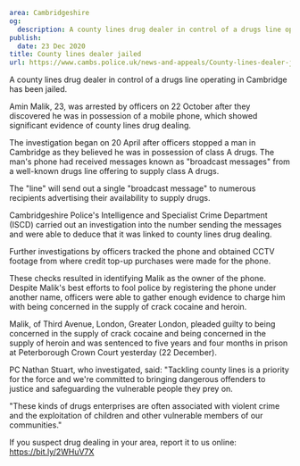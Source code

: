 ```yaml
area: Cambridgeshire
og:
  description: A county lines drug dealer in control of a drugs line operating in Cambridge has been jailed.
publish:
  date: 23 Dec 2020
title: County lines dealer jailed
url: https://www.cambs.police.uk/news-and-appeals/County-lines-dealer-jailed
```

A county lines drug dealer in control of a drugs line operating in Cambridge has been jailed.

Amin Malik, 23, was arrested by officers on 22 October after they discovered he was in possession of a mobile phone, which showed significant evidence of county lines drug dealing.

The investigation began on 20 April after officers stopped a man in Cambridge as they believed he was in possession of class A drugs. The man's phone had received messages known as "broadcast messages" from a well-known drugs line offering to supply class A drugs.

The "line" will send out a single "broadcast message" to numerous recipients advertising their availability to supply drugs.

Cambridgeshire Police's Intelligence and Specialist Crime Department (ISCD) carried out an investigation into the number sending the messages and were able to deduce that it was linked to county lines drug dealing.

Further investigations by officers tracked the phone and obtained CCTV footage from where credit top-up purchases were made for the phone.

These checks resulted in identifying Malik as the owner of the phone. Despite Malik's best efforts to fool police by registering the phone under another name, officers were able to gather enough evidence to charge him with being concerned in the supply of crack cocaine and heroin.

Malik, of Third Avenue, London, Greater London, pleaded guilty to being concerned in the supply of crack cocaine and being concerned in the supply of heroin and was sentenced to five years and four months in prison at Peterborough Crown Court yesterday (22 December).

PC Nathan Stuart, who investigated, said: "Tackling county lines is a priority for the force and we're committed to bringing dangerous offenders to justice and safeguarding the vulnerable people they prey on.

"These kinds of drugs enterprises are often associated with violent crime and the exploitation of children and other vulnerable members of our communities."

If you suspect drug dealing in your area, report it to us online: https://bit.ly/2WHuV7X
